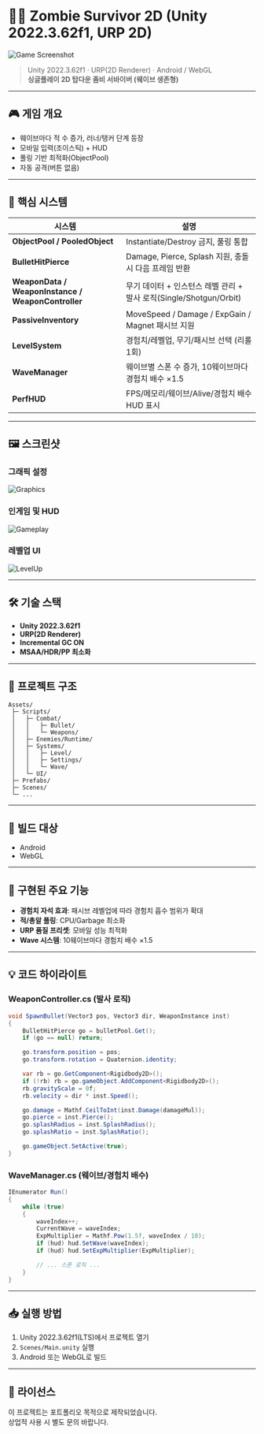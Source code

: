 # 🧟‍♂️ Zombie Survivor 2D (Unity 2022.3.62f1, URP 2D)

![Game Screenshot](./Docs/Screenshot_Gameplay.png)

> Unity 2022.3.62f1 · URP(2D Renderer) · Android / WebGL  
> **싱글플레이 2D 탑다운 좀비 서바이버 (웨이브 생존형)**

---

## 🎮 게임 개요

- 웨이브마다 적 수 증가, 러너/탱커 단계 등장
- 모바일 입력(조이스틱) + HUD
- 풀링 기반 최적화(ObjectPool)
- 자동 공격(버튼 없음)

---

## 🧩 핵심 시스템

| 시스템 | 설명 |
|--------|------|
| **ObjectPool / PooledObject** | Instantiate/Destroy 금지, 풀링 통합 |
| **BulletHitPierce** | Damage, Pierce, Splash 지원, 충돌 시 다음 프레임 반환 |
| **WeaponData / WeaponInstance / WeaponController** | 무기 데이터 + 인스턴스 레벨 관리 + 발사 로직(Single/Shotgun/Orbit) |
| **PassiveInventory** | MoveSpeed / Damage / ExpGain / Magnet 패시브 지원 |
| **LevelSystem** | 경험치/레벨업, 무기/패시브 선택 (리롤 1회) |
| **WaveManager** | 웨이브별 스폰 수 증가, 10웨이브마다 경험치 배수 ×1.5 |
| **PerfHUD** | FPS/메모리/웨이브/Alive/경험치 배수 HUD 표시 |

---

## 🖼️ 스크린샷

### 그래픽 설정
![Graphics](./Docs/Screenshot_Graphics.png)

### 인게임 및 HUD
![Gameplay](./Docs/Screenshot_Gameplay.png)

### 레벨업 UI
![LevelUp](./Docs/Screenshot_LevelUp.png)

---

## 🛠️ 기술 스택

- **Unity 2022.3.62f1**
- **URP(2D Renderer)**
- **Incremental GC ON**
- **MSAA/HDR/PP 최소화**

---

## 📂 프로젝트 구조

```
Assets/
 ├─ Scripts/
 │   ├─ Combat/
 │   │   ├─ Bullet/
 │   │   └─ Weapons/
 │   ├─ Enemies/Runtime/
 │   ├─ Systems/
 │   │   ├─ Level/
 │   │   ├─ Settings/
 │   │   └─ Wave/
 │   └─ UI/
 ├─ Prefabs/
 ├─ Scenes/
 └─ ...
```

---

## 🚀 빌드 대상

- Android
- WebGL

---

## 📖 구현된 주요 기능

- **경험치 자석 효과**: 패시브 레벨업에 따라 경험치 흡수 범위가 확대
- **적/총알 풀링**: CPU/Garbage 최소화
- **URP 품질 프리셋**: 모바일 성능 최적화
- **Wave 시스템**: 10웨이브마다 경험치 배수 ×1.5

---

## 💡 코드 하이라이트

### WeaponController.cs (발사 로직)

```csharp
void SpawnBullet(Vector3 pos, Vector3 dir, WeaponInstance inst)
{
    BulletHitPierce go = bulletPool.Get();
    if (go == null) return;

    go.transform.position = pos;
    go.transform.rotation = Quaternion.identity;

    var rb = go.GetComponent<Rigidbody2D>();
    if (!rb) rb = go.gameObject.AddComponent<Rigidbody2D>();
    rb.gravityScale = 0f;
    rb.velocity = dir * inst.Speed();

    go.damage = Mathf.CeilToInt(inst.Damage(damageMul));
    go.pierce = inst.Pierce();
    go.splashRadius = inst.SplashRadius();
    go.splashRatio = inst.SplashRatio();

    go.gameObject.SetActive(true);
}
```

### WaveManager.cs (웨이브/경험치 배수)

```csharp
IEnumerator Run()
{
    while (true)
    {
        waveIndex++;
        CurrentWave = waveIndex;
        ExpMultiplier = Mathf.Pow(1.5f, waveIndex / 10);
        if (hud) hud.SetWave(waveIndex);
        if (hud) hud.SetExpMultiplier(ExpMultiplier);

        // ... 스폰 로직 ...
    }
}
```

---

## 📥 실행 방법

1. Unity 2022.3.62f1(LTS)에서 프로젝트 열기
2. `Scenes/Main.unity` 실행
3. Android 또는 WebGL로 빌드

---

## 📜 라이선스

이 프로젝트는 포트폴리오 목적으로 제작되었습니다.  
상업적 사용 시 별도 문의 바랍니다.
